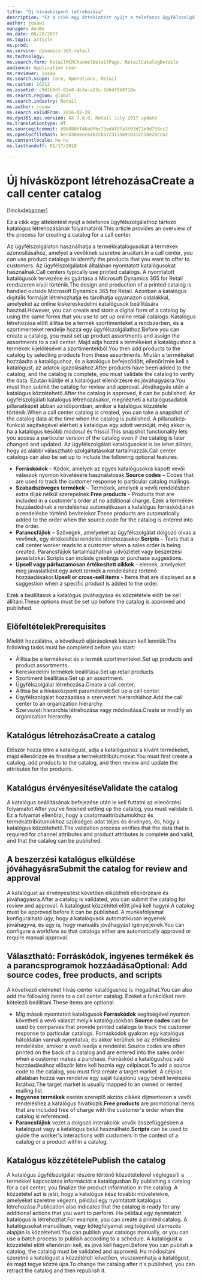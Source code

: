 ```yaml
---
title: "Új hívásközpont létrehozása"
description: "Ez a cikk egy áttekintést nyújt a telefonos ügyfélszolgálathoz tartozó katalógus létrehozásának folyamatáról."
author: josaw1
manager: AnnBe
ms.date: 06/20/2017
ms.topic: article
ms.prod: 
ms.service: dynamics-365-retail
ms.technology: 
ms.search.form: RetailMCRChannelDetailPage, RetailCatalogDetails
audience: Application User
ms.reviewer: josaw
ms.search.scope: Core, Operations, Retail
ms.custom: 16212
ms.assetid: c9d1b9df-82e8-4b3a-a13c-166df8b9718e
ms.search.region: global
ms.search.industry: Retail
ms.author: josaw
ms.search.validFrom: 2016-02-28
ms.dyn365.ops.version: AX 7.0.0, Retail July 2017 update
ms.translationtype: HT
ms.sourcegitcommit: d9b080ff46a0fbc73ed4f8fa3f03d71e9d758cc2
ms.openlocfilehash: bec83606ec6482cba7231356910312c10e20cca2
ms.contentlocale: hu-hu
ms.lasthandoff: 01/17/2018

---
```


# <a name="create-a-call-center-catalog"></a><span data-ttu-id="82920-103">Új hívásközpont létrehozása</span><span class="sxs-lookup"><span data-stu-id="82920-103">Create a call center catalog</span></span>

[!include[banner](includes/banner.md)]


<span data-ttu-id="82920-104">Ez a cikk egy áttekintést nyújt a telefonos ügyfélszolgálathoz tartozó katalógus létrehozásának folyamatáról.</span><span class="sxs-lookup"><span data-stu-id="82920-104">This article provides an overview of the process for creating a catalog for a call center.</span></span> 

<span data-ttu-id="82920-105">Az ügyfélszolgálaton használhatja a termékkatalógusokat a termékek azonosításához, amelyet a vevőknek szeretne árusítani.</span><span class="sxs-lookup"><span data-stu-id="82920-105">In a call center, you can use product catalogs to identify the products that you want to offer to customers.</span></span> <span data-ttu-id="82920-106">Az ügyfélszolgálatok általában nyomtatott katalógusokat használnak.</span><span class="sxs-lookup"><span data-stu-id="82920-106">Call centers typically use printed catalogs.</span></span> <span data-ttu-id="82920-107">A nyomtatott katalógusok tervezése és gyártása a Microsoft Dynamics 365 for Retail rendszeren kívül történik.</span><span class="sxs-lookup"><span data-stu-id="82920-107">The design and production of a printed catalog is handled outside Microsoft Dynamics 365 for Retail.</span></span> <span data-ttu-id="82920-108">Azonban a katalógus digitális formáját létrehozhatja és tárolhatja ugyanazon oldalakkal, amelyeket az online kiskereskedelmi katalógusok beállítására használ.</span><span class="sxs-lookup"><span data-stu-id="82920-108">However, you can create and store a digital form of a catalog by using the same forms that you use to set up online retail catalogs.</span></span> <span data-ttu-id="82920-109">Katalógus létrehozása előtt állítsa be a termék szortimenteket a rendszerben, és a szortimenteket rendelje hozzá egy ügyfélszolgálathoz.</span><span class="sxs-lookup"><span data-stu-id="82920-109">Before you can create a catalog, you must set up product assortments and assign the assortments to a call center.</span></span> <span data-ttu-id="82920-110">Majd adja hozzá a termékeket a katalógushoz a termékek kijelölésével a szortimentekből.</span><span class="sxs-lookup"><span data-stu-id="82920-110">You then add products to the catalog by selecting products from these assortments.</span></span> <span data-ttu-id="82920-111">Miután a termékeket hozzáadta a katalógushoz, és a katalógus befejeződött, ellenőriznie kell a katalógust, az adatok igazolásához.</span><span class="sxs-lookup"><span data-stu-id="82920-111">After products have been added to the catalog, and the catalog is complete, you must validate the catalog to verify the data.</span></span> <span data-ttu-id="82920-112">Ezután küldje el a katalógust ellenőrzésre és jóváhagyásra.</span><span class="sxs-lookup"><span data-stu-id="82920-112">You must then submit the catalog for review and approval.</span></span> <span data-ttu-id="82920-113">Jóváhagyás után a katalógus közzétehető.</span><span class="sxs-lookup"><span data-stu-id="82920-113">After the catalog is approved, it can be published.</span></span> <span data-ttu-id="82920-114">Az ügyfélszolgálati katalógus létrehozásakor, megnézheti a katalógusadatok pillanatképét abban az időpontban, amikor a katalógus közzétele történik.</span><span class="sxs-lookup"><span data-stu-id="82920-114">When a call center catalog is created, you can take a snapshot of the catalog data at the time when the catalog is published.</span></span> <span data-ttu-id="82920-115">A pillanatkép-funkció segítségével elérheti a katalógus egy adott verzióját, még akkor is, ha a katalógus később módosul és frissül.</span><span class="sxs-lookup"><span data-stu-id="82920-115">This snapshot functionality lets you access a particular version of the catalog even if the catalog is later changed and updated.</span></span> <span data-ttu-id="82920-116">Az ügyfélszolgálati katalógusokat is be lehet állítani, hogy az alábbi választható szolgáltatásokat tartalmazzák.</span><span class="sxs-lookup"><span data-stu-id="82920-116">Call center catalogs can also be set up to include the following optional features.</span></span>

-   <span data-ttu-id="82920-117">**Forráskódok** – Kódok, amelyek az egyes katalógusokra kapott vevői válaszok nyomon követésére használatosak.</span><span class="sxs-lookup"><span data-stu-id="82920-117">**Source codes** – Codes that are used to track the customer response to particular catalog mailings.</span></span>
-   <span data-ttu-id="82920-118">**Szabadszöveges termékek** – Termékek, amelyek a vevői rendelésben extra díjak nélkül szerepelnek.</span><span class="sxs-lookup"><span data-stu-id="82920-118">**Free products** – Products that are included in a customer's order at no additional charge.</span></span> <span data-ttu-id="82920-119">Ezek a termékek hozzáadódnak a rendeléshez automatikusan a katalógus forráskódjának a rendelésbe történő bevitelekor.</span><span class="sxs-lookup"><span data-stu-id="82920-119">These products are automatically added to the order when the source code for the catalog is entered into the order.</span></span>
-   <span data-ttu-id="82920-120">**Parancsfájlok** – Szövegek, amelyeket az ügyfélszolgálat dolgozó olvas a vevőnek, egy értékesítési rendelés létrehozásakor.</span><span class="sxs-lookup"><span data-stu-id="82920-120">**Scripts** – Texts that a call center worker reads to a customer when a sales order is being created.</span></span> <span data-ttu-id="82920-121">Parancsfájlok tartalmazhatnak üdvözletet vagy beszerzési javaslatokat.</span><span class="sxs-lookup"><span data-stu-id="82920-121">Scripts can include greetings or purchase suggestions.</span></span>
-   <span data-ttu-id="82920-122">**Upsell vagy párhuzamosan értékesített cikkek** - elemek, amelyeket meg javaslatként egy adott termék a rendeléshez történő hozzáadásakor.</span><span class="sxs-lookup"><span data-stu-id="82920-122">**Upsell or cross-sell items** - Items that are displayed as a suggestion when a specific product is added to the order.</span></span>

<span data-ttu-id="82920-123">Ezek a beállítások a katalógus jóváhagyása és közzététele előtt be kell állítani.</span><span class="sxs-lookup"><span data-stu-id="82920-123">These options must be set up before the catalog is approved and published.</span></span>

## <a name="prerequisites"></a><span data-ttu-id="82920-124">Előfeltételek</span><span class="sxs-lookup"><span data-stu-id="82920-124">Prerequisites</span></span>
<span data-ttu-id="82920-125">Mielőtt hozzálátna, a következő eljárásoknak készen kell lenniük:</span><span class="sxs-lookup"><span data-stu-id="82920-125">The following tasks must be completed before you start:</span></span>

-   <span data-ttu-id="82920-126">Állítsa be a termékeket és a termék szortimenteket.</span><span class="sxs-lookup"><span data-stu-id="82920-126">Set up products and product assortments.</span></span>
-   <span data-ttu-id="82920-127">Kereskedelmi termékek beállítása.</span><span class="sxs-lookup"><span data-stu-id="82920-127">Set up retail products.</span></span>
-   <span data-ttu-id="82920-128">Szortiment beállítása.</span><span class="sxs-lookup"><span data-stu-id="82920-128">Set up an assortment.</span></span>
-   <span data-ttu-id="82920-129">Ügyfélszolgálat létrehozása.</span><span class="sxs-lookup"><span data-stu-id="82920-129">Create a call center.</span></span>
-   <span data-ttu-id="82920-130">Állítsa be a hívásközpont paramétereit:</span><span class="sxs-lookup"><span data-stu-id="82920-130">Set up a call center.</span></span>
-   <span data-ttu-id="82920-131">Ügyfélszolgálat hozzáadása a szervezeti hierarchiához.</span><span class="sxs-lookup"><span data-stu-id="82920-131">Add the call center to an organization hierarchy.</span></span>
-   <span data-ttu-id="82920-132">Szervezeti hierarchia létrehozása vagy módosítása.</span><span class="sxs-lookup"><span data-stu-id="82920-132">Create or modify an organization hierarchy.</span></span>

## <a name="create-a-catalog"></a><span data-ttu-id="82920-133">Katalógus létrehozása</span><span class="sxs-lookup"><span data-stu-id="82920-133">Create a catalog</span></span>
<span data-ttu-id="82920-134">Először hozza létre a katalógust, adja a katalógushoz a kívánt termékeket, majd ellenőrizze és frissítse a termékattribútumokat.</span><span class="sxs-lookup"><span data-stu-id="82920-134">You must first create a catalog, add products to the catalog, and then review and update the attributes for the products.</span></span>

## <a name="validate-the-catalog"></a><span data-ttu-id="82920-135">Katalógus érvényesítése</span><span class="sxs-lookup"><span data-stu-id="82920-135">Validate the catalog</span></span>
<span data-ttu-id="82920-136">A katalógus beállításának befejezése után le kell futtatni az ellenőrzési folyamatot.</span><span class="sxs-lookup"><span data-stu-id="82920-136">After you've finished setting up the catalog, you must validate it.</span></span> <span data-ttu-id="82920-137">Ez a folyamat ellenőrzi, hogy a csatornaattribútumokhoz és termékattribútumokhoz szükséges adat teljes és érvényes, és, hogy a katalógus közzétehető.</span><span class="sxs-lookup"><span data-stu-id="82920-137">The validation process verifies that the data that is required for channel attributes and product attributes is complete and valid, and that the catalog can be published.</span></span>

## <a name="submit-the-catalog-for-review-and-approval"></a><span data-ttu-id="82920-138">A beszerzési katalógus elküldése jóváhagyásra</span><span class="sxs-lookup"><span data-stu-id="82920-138">Submit the catalog for review and approval</span></span>
<span data-ttu-id="82920-139">A katalógust az érvényesítést követően elküldheti ellenőrzésre és jóváhagyásra.</span><span class="sxs-lookup"><span data-stu-id="82920-139">After a catalog is validated, you can submit the catalog for review and approval.</span></span> <span data-ttu-id="82920-140">A katalógust közzététel előtt jóvá kell hagyni.</span><span class="sxs-lookup"><span data-stu-id="82920-140">A catalog must be approved before it can be published.</span></span> <span data-ttu-id="82920-141">A munkafolyamat konfigurálható úgy, hogy a katalógusok automatikusan legyenek jóváhagyva, és úgy is, hogy manuális jóváhagyást igényeljenek.</span><span class="sxs-lookup"><span data-stu-id="82920-141">You can configure a workflow so that catalogs either are automatically approved or require manual approval.</span></span>

## <a name="optional-add-source-codes-free-products-and-scripts"></a><span data-ttu-id="82920-142">Választható: Forráskódok, ingyenes termékek és a parancsprogramok hozzáadása</span><span class="sxs-lookup"><span data-stu-id="82920-142">Optional: Add source codes, free products, and scripts</span></span>
<span data-ttu-id="82920-143">A következő elemeket hívás center katalógushoz is megadhat.</span><span class="sxs-lookup"><span data-stu-id="82920-143">You can also add the following items to a call center catalog.</span></span> <span data-ttu-id="82920-144">Ezeket a funkciókat nem kötelező beállítani.</span><span class="sxs-lookup"><span data-stu-id="82920-144">These items are optional.</span></span>

-   <span data-ttu-id="82920-145">Míg mások nyomtatott katalógusok **Forráskódok** segítségével nyomon követheti a vevő választ melyik katalógusokban.</span><span class="sxs-lookup"><span data-stu-id="82920-145">**Source codes** can be used by companies that provide printed catalogs to track the customer response to particular catalogs.</span></span> <span data-ttu-id="82920-146">Forráskódok gyakran egy katalógus hátoldalán vannak nyomtatva, és akkor kerülnek be az értékesítési rendelésbe, amikor a vevő leadja a rendelést.</span><span class="sxs-lookup"><span data-stu-id="82920-146">Source codes are often printed on the back of a catalog and are entered into the sales order when a customer makes a purchase.</span></span> <span data-ttu-id="82920-147">Forráskód a katalógushoz való hozzáadásához először létre kell hoznia egy célpiacot.</span><span class="sxs-lookup"><span data-stu-id="82920-147">To add a source code to the catalog, you must first create a target market.</span></span> <span data-ttu-id="82920-148">A célpiac általában hozzá van rendelve egy saját tulajdonú vagy bérelt levelezési listához.</span><span class="sxs-lookup"><span data-stu-id="82920-148">The target market is usually mapped to an owned or rented mailing list.</span></span>
-   <span data-ttu-id="82920-149">**Ingyenes termékek** esetén szereplő akciós cikkek díjmentesen a vevői rendeléshez a katalógus hivatkozik.</span><span class="sxs-lookup"><span data-stu-id="82920-149">**Free products** are promotional items that are included free of charge with the customer's order when the catalog is referenced.</span></span>
-   <span data-ttu-id="82920-150">**Parancsfájlok** vezet a dolgozó interakciók vevők összefüggésben a katalógust vagy a katalógus belül használható.</span><span class="sxs-lookup"><span data-stu-id="82920-150">**Scripts** can be used to guide the worker's interactions with customers in the context of a catalog or a product within a catalog.</span></span>

## <a name="publish-the-catalog"></a><span data-ttu-id="82920-151">Katalógus közzététele</span><span class="sxs-lookup"><span data-stu-id="82920-151">Publish the catalog</span></span>
<span data-ttu-id="82920-152">A katalógus ügyfélszolgálat részére történő közzétételével véglegesíti a termékkel kapcsolatos információt a katalógusban.</span><span class="sxs-lookup"><span data-stu-id="82920-152">By publishing a catalog for a call center, you finalize the product information in the catalog.</span></span> <span data-ttu-id="82920-153">A közzététel azt is jelzi, hogy a katalógus kész további műveletekre, amelyeket szeretne végezni, például egy nyomtatott katalógus létrehozása.</span><span class="sxs-lookup"><span data-stu-id="82920-153">Publication also indicates that the catalog is ready for any additional actions that you want to perform.</span></span> <span data-ttu-id="82920-154">Ha például egy nyomtatott katalógus is létrehozhat.</span><span class="sxs-lookup"><span data-stu-id="82920-154">For example, you can create a printed catalog.</span></span> <span data-ttu-id="82920-155">A katalógusokat manuálisan, vagy kötegfolyamat segítségével ütemezés alapján is közzéteheti.</span><span class="sxs-lookup"><span data-stu-id="82920-155">You can publish your catalogs manually, or you can use a batch process to publish according to a schedule.</span></span> <span data-ttu-id="82920-156">A katalógust a közzététel előtt ellenőrizni kell, és jóvá kell hagyni.</span><span class="sxs-lookup"><span data-stu-id="82920-156">Before you can publish a catalog, the catalog must be validated and approved.</span></span> <span data-ttu-id="82920-157">Ha módosítani szeretné a katalógust a közzétételt követően, visszavonhatja a katalógust, és majd tegye közzé újra.</span><span class="sxs-lookup"><span data-stu-id="82920-157">To change the catalog after it's published, you can retract the catalog and then republish it.</span></span>





